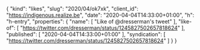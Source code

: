 {
  "kind": "likes",
  "slug": "2020/04/ok7xk",
  "client_id": "https://indigenous.realize.be",
  "date": "2020-04-04T14:33:00+01:00",
  "h": "h-entry",
  "properties": {
    "name": [
      "Like of @dresserman's tweet"
    ],
    "like-of": [
      "https://twitter.com/dresserman/status/1245827502657818624"
    ],
    "published": [
      "2020-04-04T14:33:00+01:00"
    ],
    "syndication": [
      "https://twitter.com/dresserman/status/1245827502657818624"
    ]
  }
}
